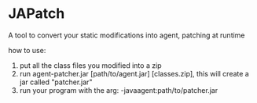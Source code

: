 # JAPatch
A tool to convert your static modifications into agent, patching at runtime

how to use:

1. put all the class files you modified into a zip
2. run agent-patcher.jar [path/to/agent.jar] [classes.zip], this will create a jar called "patcher.jar"
3. run your program with the arg: -javaagent:path/to/patcher.jar
